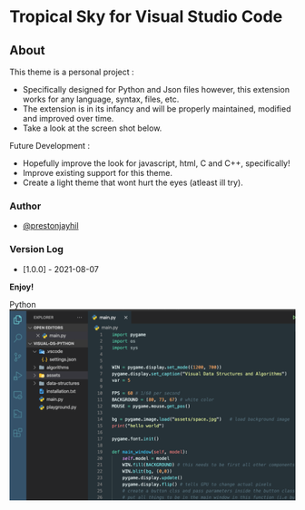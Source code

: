 # Tropical Sky for Visual Studio Code 
## About
This theme is a personal project :

* Specifically designed for Python and Json files however, this extension works for any language, syntax, files, etc. 
* The extension is in its infancy and will be properly maintained, modified and improved over time. 
* Take a look at the screen shot below. 

Future Development :

* Hopefully improve the look for javascript, html, C and C++, specifically!
* Improve existing support for this theme. 
* Create a light theme that wont hurt the eyes (atleast ill try). 

### Author
* [@prestonjayhil](https://github.com/PrestonJayHil)

### Version Log

* [1.0.0] - 2021-08-07

**Enjoy!**

Python
![](assets/python.png)